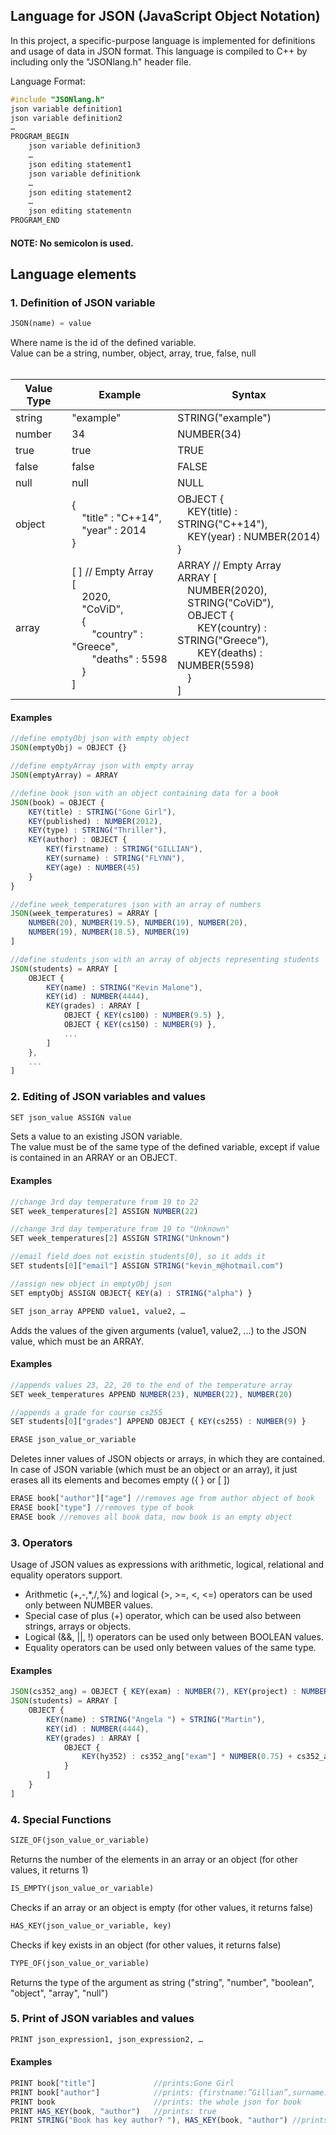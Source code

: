 ## Language for JSON (JavaScript Object Notation)

In this project, a specific-purpose language is implemented for definitions and usage
of data in JSON format. This language is compiled to C++ by including only the "JSONlang.h"
header file.

Language Format:
```cpp
#include "JSONlang.h"
json variable definition1
json variable definition2
…
PROGRAM_BEGIN
    json variable definition3
    …
    json editing statement1
    json variable definitionk
    …
    json editing statement2 
    … 
    json editing statementn 
PROGRAM_END
```
#### NOTE: No semicolon is used.

## Language elements

### 1. Definition of JSON variable
```python
JSON(name) = value
```
Where name is the id of the defined variable.
<br> Value can be a string, number, object, array, true, false, null
<br> <br> 

| Value Type | Example | Syntax |
| --- | --- | --- | 
| string | "example" | STRING("example") |
| number | 34 | NUMBER(34) |
| true | true | TRUE |
| false | false | FALSE |
| null | null | NULL |
| object | {<br>&emsp;"title" : "C++14",<br>&emsp;"year" : 2014<br>}| OBJECT {<br>&emsp;KEY(title) : STRING("C++14"),<br>&emsp;KEY(year) : NUMBER(2014)<br>} |
| array| [ ] // Empty Array<br>[<br>&emsp;2020,<br>&emsp;"CoViD",<br>&emsp;{<br>&emsp;&emsp;"country" : "Greece", <br>&emsp;&emsp;"deaths" : 5598 <br>&emsp;}<br>]| ARRAY // Empty Array<br>ARRAY [<br>&emsp;NUMBER(2020),<br>&emsp;STRING("CoViD"),<br>&emsp;OBJECT {<br>&emsp;&emsp;KEY(country) : STRING("Greece"), <br>&emsp;&emsp;KEY(deaths) : NUMBER(5598) <br>&emsp;}<br>] |

#### Examples

```js
//define emptyObj json with empty object
JSON(emptyObj) = OBJECT {}

//define emptyArray json with empty array
JSON(emptyArray) = ARRAY

//define book json with an object containing data for a book
JSON(book) = OBJECT {
    KEY(title) : STRING("Gone Girl"),
    KEY(published) : NUMBER(2012),
    KEY(type) : STRING("Thriller"),
    KEY(author) : OBJECT {
        KEY(firstname) : STRING("GILLIAN"),
        KEY(surname) : STRING("FLYNN"),
        KEY(age) : NUMBER(45)
    }
}

//define week_temperatures json with an array of numbers
JSON(week_temperatures) = ARRAY [
    NUMBER(20), NUMBER(19.5), NUMBER(19), NUMBER(20),
    NUMBER(19), NUMBER(18.5), NUMBER(19)
]

//define students json with an array of objects representing students
JSON(students) = ARRAY [
    OBJECT {
        KEY(name) : STRING("Kevin Malone"),
        KEY(id) : NUMBER(4444),
        KEY(grades) : ARRAY [
            OBJECT { KEY(cs100) : NUMBER(9.5) },
            OBJECT { KEY(cs150) : NUMBER(9) },
            ...
        ]
    },
    ...
]
```
### 2. Editing of JSON variables and values

```python
SET json_value ASSIGN value 
```
Sets a value to an existing JSON variable.
<br> The value must be of the same type of the defined variable, except if value is contained in an ARRAY or an OBJECT.

#### Examples

```js
//change 3rd day temperature from 19 to 22
SET week_temperatures[2] ASSIGN NUMBER(22)

//change 3rd day temperature from 19 to "Unknown"
SET week_temperatures[2] ASSIGN STRING("Unknown")

//email field does not existin students[0], so it adds it
SET students[0]["email"] ASSIGN STRING("kevin_m@hotmail.com")

//assign new object in emptyObj json
SET emptyObj ASSIGN OBJECT{ KEY(a) : STRING("alpha") }
```

```python
SET json_array APPEND value1, value2, …
```
Adds the values of the given arguments (value1, value2, ...) to the JSON value, which must be an ARRAY.

#### Examples

```js
//appends values 23, 22, 20 to the end of the temperature array
SET week_temperatures APPEND NUMBER(23), NUMBER(22), NUMBER(20)

//appends a grade for course cs255
SET students[0]["grades"] APPEND OBJECT { KEY(cs255) : NUMBER(9) }
```

```python
ERASE json_value_or_variable
```
Deletes inner values of JSON objects or arrays, in which they are contained. 
In case of JSON variable (which must be an object or an array), it just erases all its elements and becomes empty ({ } or [ ])

```js
ERASE book["author"]["age"] //removes age from author object of book
ERASE book["type"] //removes type of book
ERASE book //removes all book data, now book is an empty object
```
### 3. Operators
Usage of JSON values as expressions with arithmetic, logical, relational and equality operators support.
- Arithmetic (+,-,*,/,%) and logical (>, >=, <, <=) operators can be used only between NUMBER values.
- Special case of plus (+) operator, which can be used also between strings, arrays or objects.
- Logical (&&, ||, !) operators can be used only between BOOLEAN values.
- Equality operators can be used only between values of the same type.

#### Examples

```js
JSON(cs352_ang) = OBJECT { KEY(exam) : NUMBER(7), KEY(project) : NUMBER(8) }
JSON(students) = ARRAY [
    OBJECT {
        KEY(name) : STRING("Angela ") + STRING("Martin"),
        KEY(id) : NUMBER(4444),
        KEY(grades) : ARRAY [
            OBJECT {
                KEY(hy352) : cs352_ang["exam"] * NUMBER(0.75) + cs352_ang["project"] * NUMBER(0.25)
            }
        ]
    }
]
```

### 4. Special Functions
```python
SIZE_OF(json_value_or_variable)
```
Returns the number of the elements in an array or an object (for other values, it returns 1)

```python
IS_EMPTY(json_value_or_variable)
```
Checks if an array or an object is empty (for other values, it returns false)

```python
HAS_KEY(json_value_or_variable, key)
```
Checks if key exists in an object (for other values, it returns false)

```python
TYPE_OF(json_value_or_variable)
```
Returns the type of the argument as string ("string", "number", "boolean", "object", "array", "null")

### 5. Print of JSON variables and values
```python
PRINT json_expression1, json_expression2, …
```
#### Examples

```js
PRINT book["title"]             //prints:Gone Girl
PRINT book["author"]            //prints: {firstname:”Gillian”,surname:“Flynn”,age:45}
PRINT book                      //prints: the whole json for book
PRINT HAS_KEY(book, "author")   //prints: true                                
PRINT STRING("Book has key author? "), HAS_KEY(book, "author") //prints: Book has key author? True
```











